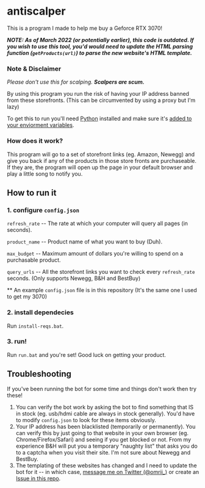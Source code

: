 # antiscalper
This is a program I made to help me buy a Geforce RTX 3070!

***NOTE: As of March 2022 (or potentially earlier), this code is outdated. 
If you wish to use this tool, you'd would need to update the HTML parsing function (`getProducts(url)`) to parse the new website's HTML template.***

### Note & Disclaimer
*Please don't use this for scalping.* ***Scalpers are scum.***

By using this program you run the risk of having your IP address banned from these storefronts. (This can be circumvented by using a proxy but I'm lazy)

To get this to run you'll need [Python](https://www.python.org/downloads/) installed and make sure it's [added to your enviorment variables](https://cdn.discordapp.com/attachments/782031383501078538/782050193892966462/gRyw8.png).

### How does it work?
This program will go to a set of storefront links (eg. Amazon, Newegg) and give you back if any of the products in those store fronts are purchaseable.
If they are, the program will open up the page in your default browser and play a little song to notify you.

## How to run it
### 1. configure `config.json`

`refresh_rate` -- The rate at which your computer will query all pages (in seconds).

`product_name` -- Product name of what you want to buy (Duh).

`max_budget`   -- Maximum amount of dollars you're willing to spend on a purchasable product.

`query_urls`   -- All the storefront links you want to check every `refresh_rate` seconds. (Only supports Newegg, B&H and BestBuy)

** An example `config.json` file is in this repository (It's the same one I used to get my 3070)

### 2. install dependecies
Run `install-reqs.bat`.

### 3. run!
Run `run.bat` and you're set! Good luck on getting your product.

## Troubleshooting 
If you've been running the bot for some time and things don't work then try these! 
1. You can verify the bot work by asking the bot to find something that IS in stock (eg. usb/hdmi cable are always in stock generally). You'd have to modify `config.json` to look for these items obviously. 
2. Your IP address has been blacklisted (temporarily or permanently). You can verify this by just going to that website in your own browser (eg. Chrome/Firefox/Safari) and seeing if you get blocked or not. From my experience B&H will put you a temporary "naughty list" that asks you do to a captcha when you visit their site. I'm not sure about Newegg and BestBuy. 
3. The templating of these websites has changed and I need to update the bot for it -- in which case, [message me on Twitter (@omrii_)]((https://twitter.com/omrii_)) or create an [Issue in this repo](https://github.com/omriiii/antiscalper/issues).
